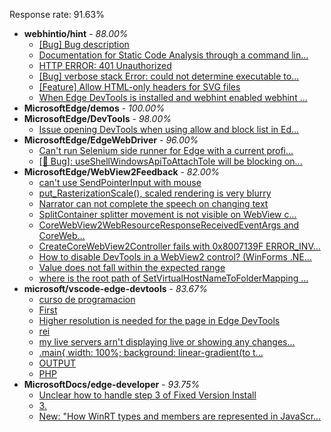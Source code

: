 Response rate: 91.63%

* **webhintio/hint** - _88.00%_
  * [[Bug] Bug description](https://github.com/webhintio/hint/issues/5392)
  * [Documentation for Static Code Analysis through a command lin...](https://github.com/webhintio/hint/issues/5383)
  * [HTTP ERROR: 401 Unauthorized](https://github.com/webhintio/hint/issues/5362)
  * [[Bug] verbose stack Error: could not determine executable to...](https://github.com/webhintio/hint/issues/5349)
  * [[Feature] Allow HTML-only headers for SVG files](https://github.com/webhintio/hint/issues/5281)
  * [When Edge DevTools is installed and webhint enabled webhint ...](https://github.com/webhintio/hint/issues/5364)
* **MicrosoftEdge/demos** - _100.00%_
* **MicrosoftEdge/DevTools** - _98.00%_
  * [Issue opening DevTools when using allow and block list in Ed...](https://github.com/MicrosoftEdge/DevTools/issues/118)
* **MicrosoftEdge/EdgeWebDriver** - _96.00%_
  * [Can't run Selenium side runner for Edge with a current profi...](https://github.com/MicrosoftEdge/EdgeWebDriver/issues/60)
  * [[🐛 Bug]: useShellWindowsApiToAttachToIe will be blocking on...](https://github.com/MicrosoftEdge/EdgeWebDriver/issues/34)
* **MicrosoftEdge/WebView2Feedback** - _82.00%_
  * [can't use SendPointerInput with mouse](https://github.com/MicrosoftEdge/WebView2Feedback/issues/3072)
  * [put_RasterizationScale(), scaled rendering is very blurry](https://github.com/MicrosoftEdge/WebView2Feedback/issues/3060)
  * [Narrator can not complete the speech on changing text](https://github.com/MicrosoftEdge/WebView2Feedback/issues/3055)
  * [SplitContainer splitter movement is not visible on WebView c...](https://github.com/MicrosoftEdge/WebView2Feedback/issues/3086)
  * [CoreWebView2WebResourceResponseReceivedEventArgs and CoreWeb...](https://github.com/MicrosoftEdge/WebView2Feedback/issues/3083)
  * [CreateCoreWebView2Controller fails with 0x8007139F ERROR_INV...](https://github.com/MicrosoftEdge/WebView2Feedback/issues/3067)
  * [How to disable DevTools in a WebView2 control? (WinForms .NE...](https://github.com/MicrosoftEdge/WebView2Feedback/issues/3061)
  * [Value does not fall within the expected range](https://github.com/MicrosoftEdge/WebView2Feedback/issues/3059)
  * [where is the root path of SetVirtualHostNameToFolderMapping ...](https://github.com/MicrosoftEdge/WebView2Feedback/issues/3033)
* **microsoft/vscode-edge-devtools** - _83.67%_
  * [curso de programacion](https://github.com/microsoft/vscode-edge-devtools/issues/1311)
  * [First](https://github.com/microsoft/vscode-edge-devtools/issues/1309)
  * [Higher resolution is needed for the page in Edge DevTools](https://github.com/microsoft/vscode-edge-devtools/issues/1308)
  * [rei](https://github.com/microsoft/vscode-edge-devtools/issues/1307)
  * [my live servers arn't displaying live or showing any changes...](https://github.com/microsoft/vscode-edge-devtools/issues/1305)
  * [.main{     width: 100%;     background: linear-gradient(to t...](https://github.com/microsoft/vscode-edge-devtools/issues/1304)
  * [OUTPUT](https://github.com/microsoft/vscode-edge-devtools/issues/1310)
  * [PHP](https://github.com/microsoft/vscode-edge-devtools/issues/1306)
* **MicrosoftDocs/edge-developer** - _93.75%_
  * [Unclear how to handle step 3 of Fixed Version Install](https://github.com/MicrosoftDocs/edge-developer/issues/2368)
  * [3.](https://github.com/MicrosoftDocs/edge-developer/issues/2367)
  * [New: "How WinRT types and members are represented in JavaScr...](https://github.com/MicrosoftDocs/edge-developer/pull/2343)